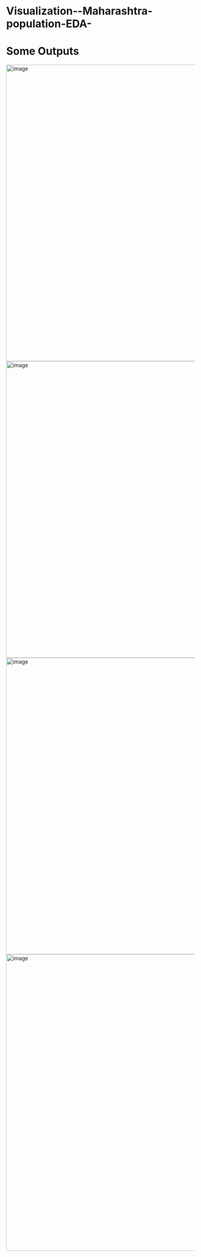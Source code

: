 # Visualization--Maharashtra-population-EDA-



# Some Outputs
<img width="790" alt="image" src="https://user-images.githubusercontent.com/98281711/178144367-4783f426-164d-4d52-aac9-f6b6a74225f4.png">
<img width="790" alt="image" src="https://user-images.githubusercontent.com/98281711/178144393-9a190b29-de57-4645-a5af-37418ff259ed.png">
<img width="790" alt="image" src="https://user-images.githubusercontent.com/98281711/178144405-fefa711c-e963-4a4f-827c-927a7e01ad54.png">
<img width="790" alt="image" src="https://user-images.githubusercontent.com/98281711/178144466-9d919d33-45ca-4fc1-b3d0-bfbd0196bc34.png">

